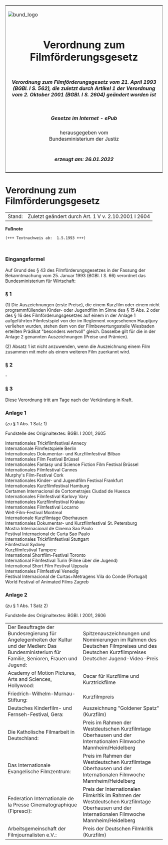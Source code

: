 <span id="DECKBLATT.html"></span>

<table border="0" frame="border" width="100%">

<tr valign="top">

<td align="left">

![bund\_logo](BfJ_2021_Web_de_de.gif)

</td>

<td align="right">

 

</td>

</tr>

<tr align="center" valign="middle">

<td colspan="2">

# Verordnung zum Filmförderungsgesetz

</td>

</tr>

<tr align="center" valign="middle">

<td colspan="2">

##### Verordnung zum Filmförderungsgesetz vom 21. April 1993 (BGBl. I S. 562), die zuletzt durch Artikel 1 der Verordnung vom 2. Oktober 2001 (BGBl. I S. 2604) geändert worden ist

</td>

</tr>

<tr align="center" valign="middle">

<td colspan="2">

  
  

##### Gesetze im Internet - ePub  
  
herausgegeben vom  
Bundesministerium der Justiz

</td>

</tr>

<tr align="center" valign="bottom">

<td colspan="2">

  
  

##### erzeugt am: 26.01.2022

</td>

</tr>

</table>

<span id="BJNR056200993.html"></span>

# Verordnung zum Filmförderungsgesetz

<div>

<div class="jnhtml">

|        |                                                     |
| ------ | --------------------------------------------------- |
| Stand: | Zuletzt geändert durch Art. 1 V v. 2.10.2001 I 2604 |

</div>

</div>

<div>

  
**Fußnote**

<div class="jnhtml">

<div>

<div class="jurAbsatz">

  

``` 
(+++ Textnachweis ab:  1.5.1993 +++)

 
```

</div>

</div>

</div>

</div>

<span id="BJNR056200993BJNE000100308.html"></span>

### Eingangsformel  

<div>

<div class="jnhtml">

<div>

<div class="jurAbsatz">

Auf Grund des § 43 des Filmförderungsgesetzes in der Fassung der
Bekanntmachung vom 25. Januar 1993 (BGBl. I S. 66) verordnet das
Bundesministerium für Wirtschaft:

</div>

</div>

</div>

</div>

<span id="BJNR056200993BJNE000200308.html"></span>

### § 1  

<div>

<div class="jnhtml">

<div>

<div class="jurAbsatz">

(1) Die Auszeichnungen (erste Preise), die einem Kurzfilm oder einem
nicht programmfüllenden Kinder- oder Jugendfilm im Sinne des § 15 Abs. 2
oder des § 16 des Filmförderungsgesetzes auf einem in der Anlage 1
aufgeführten Filmfestspiel von der im Reglement vorgesehenen Hauptjury
verliehen wurden, stehen dem von der Filmbewertungsstelle Wiesbaden
erteilten Prädikat "besonders wertvoll" gleich. Dasselbe gilt für die in
der Anlage 2 genannten Auszeichnungen (Preise und Prämien).

</div>

<div class="jurAbsatz">

(2) Absatz 1 ist nicht anzuwenden, wenn die Auszeichnung einem Film
zusammen mit mehr als einem weiteren Film zuerkannt wird.

</div>

</div>

</div>

</div>

<span id="BJNR056200993BJNE000300308.html"></span>

### § 2  

<div>

<div class="jnhtml">

<div>

<div class="jurAbsatz">

\-

</div>

</div>

</div>

</div>

<span id="BJNR056200993BJNE000400308.html"></span>

### § 3  

<div>

<div class="jnhtml">

<div>

<div class="jurAbsatz">

Diese Verordnung tritt am Tage nach der Verkündung in Kraft.

</div>

</div>

</div>

</div>

<span id="BJNR056200993BJNE000501320.html"></span>

### Anlage 1  
(zu § 1 Abs. 1 Satz 1)

<div>

<div class="jnhtml">

<div>

<div class="jurAbsatz">

<div class="kommentar_Fundstelle">

Fundstelle des Originaltextes: BGBl. I 2001, 2605

</div>

</div>

<div class="jurAbsatz">

Internationales Trickfilmfestival Annecy  
Internationale Filmfestspiele Berlin  
Internationales Dokumentar- und Kurzfilmfestival Bilbao  
Internationales Film Festival Brüssel  
Internationales Fantasy und Science Fiction Film Festival Brüssel  
Internationales Filmfestival Cannes  
Murphy's Film-Festival Cork  
Internationales Kinder- und Jugendfilm Festival Frankfurt  
Internationales Kurzfilmfestival Hamburg  
Certamen Internacional de Cortometrajes Ciudad de Huesca  
Internationales Filmfestival Karlovy Vary  
Internationales Kurzfilmfestival Krakau  
Internationales Filmfestival Locarno  
Welt-Film-Festival Montreal  
Internationale Kurzfilmtage Oberhausen  
Internationales Dokumentar- und Kurzfilmfestival St. Petersburg  
Mostra Internacional de Cinema Sao Paulo  
Festival Internacional de Curta Sao Paulo  
Internationales Trickfilmfestival Stuttgart  
Filmfestival Sydney  
Kurzfilmfestival Tampere  
International Shortfilm-Festival Toronto  
International Filmfestival Turin (Filme über die Jugend)  
International Short Film Festival Uppsala  
Internationales Filmfestival Venedig  
Festival Internacional de Curtas+Metragens Vila do Conde (Portugal)  
World Festival of Animated Films Zagreb

</div>

</div>

</div>

</div>

<span id="BJNR056200993BJNE000602320.html"></span>

### Anlage 2  
(zu § 1 Abs. 1 Satz 2)

<div>

<div class="jnhtml">

<div>

<div class="jurAbsatz">

<div class="kommentar_Fundstelle">

Fundstelle des Originaltextes: BGBl. I 2001, 2606

</div>

  

|                                                                                                                                                    |                                                                                                                                                |
| :------------------------------------------------------------------------------------------------------------------------------------------------- | :--------------------------------------------------------------------------------------------------------------------------------------------- |
| Der Beauftragte der Bundesregierung für Angelegenheiten der Kultur und der Medien: Das Bundesministerium für Familie, Senioren, Frauen und Jugend: | Spitzenauszeichnungen und Nominierungen im Rahmen des Deutschen Filmpreises und des Deutschen Kurzfilmpreises Deutscher Jugend-Video-Preis     |
| Academy of Motion Pictures, Arts and Sciences, Hollywood:                                                                                          | Oscar für Kurzfilme und Kurztrickfilme                                                                                                         |
| Friedrich-Wilhelm-Murnau-Stiftung:                                                                                                                 | Kurzfilmpreis                                                                                                                                  |
| Deutsches Kinderfilm- und Fernseh-Festival, Gera:                                                                                                  | Auszeichnung "Goldener Spatz" (Kurzfilm)                                                                                                       |
| Die Katholische Filmarbeit in Deutschland:                                                                                                         | Preis im Rahmen der Westdeutschen Kurzfilmtage Oberhausen und der Internationalen Filmwoche Mannheim/Heidelberg                                |
| Das Internationale Evangelische Filmzentrum:                                                                                                       | Preis im Rahmen der Westdeutschen Kurzfilmtage Oberhausen und der Internationalen Filmwoche Mannheim/Heidelberg                                |
| Federation Internationale de la Presse Cinematographique (Fipresci):                                                                               | Preis der Internationalen Filmkritik im Rahmen der Westdeutschen Kurzfilmtage Oberhausen und der Internationalen Filmwoche Mannheim/Heidelberg |
| Arbeitsgemeinschaft der Filmjournalisten e.V.:                                                                                                     | Preis der Deutschen Filmkritik (Kurzfilm)                                                                                                      |

</div>

</div>

</div>

</div>
